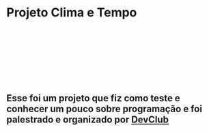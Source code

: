 <h1>Projeto Clima e Tempo <h1>
<br>
<br>
<br>
<h2> Esse foi um projeto que fiz como teste e conhecer um pouco sobre programação e foi palestrado e organizado por <a href="https://rodolfomori.com.br/devclub">DevClub</a></h2>

